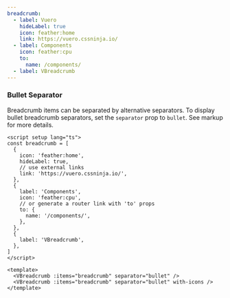 ```yaml
---
breadcrumb:
  - label: Vuero
    hideLabel: true
    icon: feather:home
    link: https://vuero.cssninja.io/
  - label: Components
    icon: feather:cpu
    to:
      name: /components/
  - label: VBreadcrumb
---
```


### Bullet Separator

Breadcrumb items can be separated by alternative separators.
To display bullet breadcrumb separators,
set the `separator` prop to `bullet`. See markup for more details.

<!--code-->

```vue
<script setup lang="ts">
const breadcrumb = [
  {
    icon: 'feather:home',
    hideLabel: true,
    // use external links
    link: 'https://vuero.cssninja.io/',
  },
  {
    label: 'Components',
    icon: 'feather:cpu',
    // or generate a router link with 'to' props
    to: {
      name: '/components/',
    },
  },
  {
    label: 'VBreadcrumb',
  },
]
</script>

<template>
  <VBreadcrumb :items="breadcrumb" separator="bullet" />
  <VBreadcrumb :items="breadcrumb" separator="bullet" with-icons />
</template>
```

<!--/code-->

<!--example-->

<div>
  <VBreadcrumb :items="frontmatter.breadcrumb" separator="bullet" />
  <VBreadcrumb :items="frontmatter.breadcrumb" separator="bullet" with-icons />
</div>

<!--/example-->
